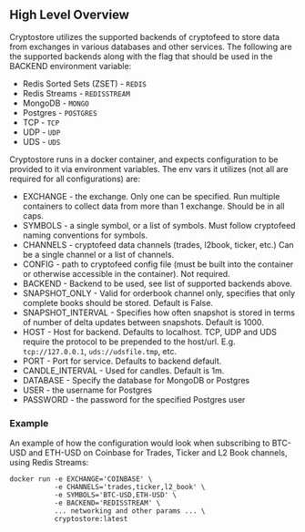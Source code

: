 ## High Level Overview


Cryptostore utilizes the supported backends of cryptofeed to store data from exchanges in various databases and other services. The following are the supported backends along with the flag that should be used in the BACKEND environment variable:

* Redis Sorted Sets (ZSET) - `REDIS`
* Redis Streams - `REDISSTREAM`
* MongoDB - `MONGO`
* Postgres - `POSTGRES`
* TCP - `TCP`
* UDP - `UDP`
* UDS - `UDS`

Cryptostore runs in a docker container, and expects configuration to be provided to it via environment variables. The env vars it utilizes (not all are required for all configurations) are:

* EXCHANGE - the exchange. Only one can be specified. Run multiple containers to collect data from more than 1 exchange. Should be in all caps.
* SYMBOLS - a single symbol, or a list of symbols. Must follow cryptofeed naming conventions for symbols.
* CHANNELS - cryptofeed data channels (trades, l2book, ticker, etc.) Can be a single channel or a list of channels.
* CONFIG - path to cryptofeed config file (must be built into the container or otherwise accessible in the container). Not required. 
* BACKEND - Backend to be used, see list of supported backends above.
* SNAPSHOT_ONLY - Valid for orderbook channel only, specifies that only complete books should be stored. Default is False.
* SNAPSHOT_INTERVAL - Specifies how often snapshot is stored in terms of number of delta updates between snapshots. Default is 1000.
* HOST - Host for backend. Defaults to localhost. TCP, UDP and UDS require the protocol to be prepended to the host/url. E.g. `tcp://127.0.0.1`, `uds://udsfile.tmp`, etc. 
* PORT - Port for service. Defaults to backend default.
* CANDLE_INTERVAL - Used for candles. Default is 1m.
* DATABASE - Specify the database for MongoDB or Postgres
* USER - the username for Postgres
* PASSWORD - the password for the specified Postgres user


### Example

An example of how the configuration would look when subscribing to BTC-USD and ETH-USD on Coinbase for Trades, Ticker and L2 Book channels, using Redis Streams:

```
docker run -e EXCHANGE='COINBASE' \
           -e CHANNELS='trades,ticker,l2_book' \
           -e SYMBOLS='BTC-USD,ETH-USD' \
           -e BACKEND='REDISSTREAM' \
           ... networking and other params ... \
           cryptostore:latest
```

